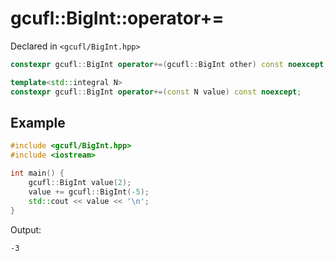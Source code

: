 # gcufl::BigInt::operator+=
Declared in `<gcufl/BigInt.hpp>`
```cpp
constexpr gcufl::BigInt operator+=(gcufl::BigInt other) const noexcept;

template<std::integral N>
constexpr gcufl::BigInt operator+=(const N value) const noexcept;
```
## Example
```cpp
#include <gcufl/BigInt.hpp>
#include <iostream>

int main() {
	gcufl::BigInt value(2);
	value += gcufl::BigInt(-5);
	std::cout << value << '\n';
}
```
Output:
```
-3
```
